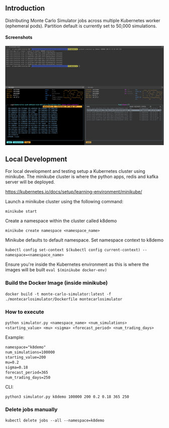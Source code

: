 ## Introduction
Distributing Monte Carlo Simulator jobs across multiple Kubernetes worker (ephemeral pods). 
Partition default is currently set to 50,000 simulations. 

#### Screenshots
![Image of K9s](https://github.com/arisdavid/distributed-monte-carlo-simulator/blob/master/static/img/mcgbm.png)
 

## Local Development

For local development and testing setup a Kubernetes cluster using minikube. 
The minikube cluster is where the python apps, redis and kafka server will be deployed.

https://kubernetes.io/docs/setup/learning-environment/minikube/ 

Launch a minikube cluster using the following command:

``` 
minikube start 
```

Create a namespace within the cluster called k8demo

``` 
minikube create namespace <namespace_name>
```

Minikube defaults to default namespace. Set namespace context to k8demo

```
kubectl config set-context $(kubectl config current-context) --namespace=<namespace_name>
```

Ensure you're inside the Kubernetes environment as this is where the images will be built
``` eval $(minikube docker-env) ```



### Build the Docker Image (inside minikube)
```
docker build -t monte-carlo-simulator:latest -f ./montecarlosimulator/Dockerfile montecarlosimulator
```

### How to execute
```
python simulator.py <namespace_name> <num_simulations> <starting_value> <mu> <sigma> <forecast_period> <num_trading_days>

```

Example:
```
namespace="k8demo"
num_simulations=100000
starting_value=200
mu=0.2
sigma=0.18
forecast_period=365
num_trading_days=250
```

CLI: 
```
python3 simulator.py k8demo 100000 200 0.2 0.18 365 250

```

### Delete jobs manually
```
kubectl delete jobs --all --namespace=k8demo
```